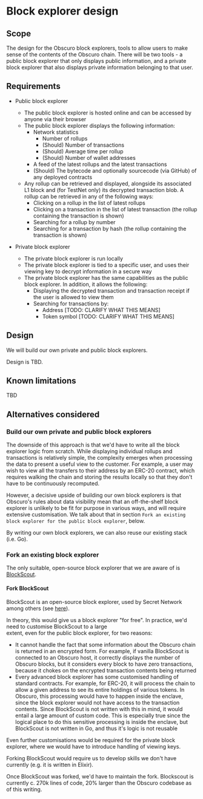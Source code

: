 # Block explorer design

## Scope

The design for the Obscuro block explorers, tools to allow users to make sense of the contents of the Obscuro chain. 
There will be two tools - a public block explorer that only displays public information, and a private block explorer 
that also displays private information belonging to that user.

## Requirements

* Public block explorer
  * The public block explorer is hosted online and can be accessed by anyone via their browser
  * The public block explorer displays the following information:
    * Network statistics
      * Number of rollups
      * (Should) Number of transactions
      * (Should) Average time per rollup
      * (Should) Number of wallet addresses
    * A feed of the latest rollups and the latest transactions
    * (Should) The bytecode and optionally sourcecode (via GitHub) of any deployed contracts
  * Any rollup can be retrieved and displayed, alongside its associated L1 block and (for TestNet only) its decrypted 
    transaction blob. A rollup can be retrieved in any of the following ways:
    * Clicking on a rollup in the list of latest rollups
    * Clicking on a transaction in the list of latest transaction (the rollup containing the transaction is shown)
    * Searching for a rollup by number
    * Searching for a transaction by hash (the rollup containing the transaction is shown)

* Private block explorer
  * The private block explorer is run locally
  * The private block explorer is tied to a specific user, and uses their viewing key to decrypt information in a 
    secure way
  * The private block explorer has the same capabilities as the public block explorer. In addition, it allows the 
    following:
    * Displaying the decrypted transaction and transaction receipt if the user is allowed to view them
    * Searching for transactions by:
      * Address [TODO: CLARIFY WHAT THIS MEANS]
      * Token symbol [TODO: CLARIFY WHAT THIS MEANS]

## Design

We will build our own private and public block explorers.

Design is TBD.

## Known limitations

TBD

## Alternatives considered

### Build our own private and public block explorers

The downside of this approach is that we'd have to write all the block explorer logic from scratch. While displaying 
individual rollups and transactions is relatively simple, the complexity emerges when processing the data to present a 
useful view to the customer. For example, a user may wish to view all the transfers to their address by an ERC-20 
contract, which requires walking the chain and storing the results locally so that they don't have to be continuously 
recomputed.

However, a decisive upside of building our own block explorers is that Obscuro's rules about data visibility mean that 
an off-the-shelf block explorer is unlikely to be fit for purpose in various ways, and will require extensive 
customisation. We talk about that in section `Fork an existing block explorer for the public block explorer`, below.

By writing our own block explorers, we can also reuse our existing stack (i.e. Go).

### Fork an existing block explorer

The only suitable, open-source block explorer that we are aware of is 
[BlockScout](https://github.com/blockscout/blockscout).

#### Fork BlockScout

BlockScout is an open-source block explorer, used by Secret Network among others (see 
[here](https://explorer.secret.dev/)).

In theory, this would give us a block explorer "for free". In practice, we'd need to customise BlockScout to a large  
extent, even for the public block explorer, for two reasons:

* It cannot handle the fact that some information about the Obscuro chain is returned in an encrypted form. For 
  example, if vanilla BlockScout is connected to an Obscuro host, it correctly displays the number of Obscuro blocks, 
  but it considers every block to have zero transactions, because it chokes on the encrypted transaction contents being 
  returned
* Every advanced block explorer has some customised handling of standard contracts. For example, for ERC-20, it will 
  process the chain to allow a given address to see its entire holdings of various tokens. In Obscuro, this processing 
  would have to happen inside the enclave, since the block explorer would not have access to the transaction contents. 
  Since BlockScout is not written with this in mind, it would entail a large amount of custom code. This is especially
  true since the logical place to do this sensitive processing is inside the enclave, but BlockScout is not written in 
  Go, and thus it's logic is not reusable

Even further customisations would be required for the private block explorer, where we would have to introduce handling 
of viewing keys.

Forking BlockScout would require us to develop skills we don't have currently (e.g. it is written in Elixir).

Once BlockScout was forked, we'd have to maintain the fork. Blockscout is currently c. 270k lines of code, 20% larger 
than the Obscuro codebase as of this writing.
